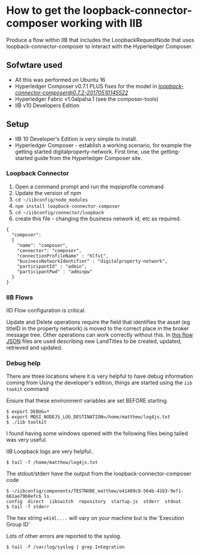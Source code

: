 # How to get the loopback-connector-composer working with IIB

Produce a flow within IIB that includes the LoopbackRequestNode that uses loopback-connector-composer  to interact with the Hyperledger Composer.

## Sofwtare used
- All this was performed on Ubuntu 16
- Hyperledger Composer v0.7.1  PLUS fixes for the model in *loopback-connector-composer@0.7.2-20170510145522*
- Hyperledger Fabric v1.0alpaha.1 (see the composer-tools)
- IIB v10 Developers Edition

## Setup

- IIB 10 Developer's Edition is very simple to install. 
- Hyperledger Composer - establish a working scenario, for example the getting started digitalproperty-network. First time, use the getting-started guide 
from the Hyperledger Composer site.

### Loopback Connector

1. Open a command prompt and run the mqsiprofile command
2. Update the version of npm
3. `cd ~/iibconfig/node_modules`
4. `npm install loopback-connector-composer`
5. `cd ~/iibconfig/connector/loopback`
6. create this file - changing the business network id, etc as required.
```
{
  "composer":
  {
    "name": "composer",
    "connector": "composer",
    "connectionProfileName" : "hlfv1",
    "businessNetworkIdentifier" : "digitalproperty-network",
    "participantId" : "admin",
    "participantPwd" : "adminpw"
  }
}
```

### IIB Flows
IID Flow configuration is critical.

Update and Delete operations require the field that identifies the asset (eg titleID in the property network) is moved to the correct place in the broker message tree.  Other operations can work correctly without this.
In [this flow JSON](IIB-Loopback.zip) files are used describing new LandTitles to be created, updated, retrieved and updated. 


### Debug help
There are three locations where it is very helpful to have debug information coming from
Using the developer's edition, things are started using the `iib tookit` command

Ensure that these environment variables are set BEFORE starting.

```
$ export DEBUG=*
$ export MQSI_NODEJS_LOG_DESTINATION=/home/matthew/log4js.txt
$ ./iib toolkit
```

I found having some windows opened with the following files being tailed was very useful.

IIB Loopback logs are very helpful..

```
$ tail -f /home/matthew/log4js.txt
```

The stdout/stderr have the output from the loopback-connector-composer code

```
$ ~/iibconfig/components/TESTNODE_matthew/e41409c8-564b-41b3-9ef1-661ae79b0efc$ ls
config  direct  iibswitch  repository  startup.js  stderr  stdout
$ tail -f stderr
```

The hex string `e414l....` will vary on your machine but is the 'Execution Group ID'

Lots of other errors are reported to the syslog. 

```
$ tail -f /var/log/syslog | grep Integration
```



